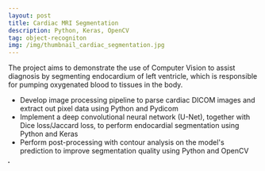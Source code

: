 ```yaml
---
layout: post
title: Cardiac MRI Segmentation
description: Python, Keras, OpenCV
tag: object-recogniton
img: /img/thumbnail_cardiac_segmentation.jpg
---
```


The project aims to demonstrate the use of Computer Vision to assist diagnosis by segmenting endocardium of left ventricle, which is responsible for pumping oxygenated blood to tissues in the body.
- Develop image processing pipeline to parse cardiac DICOM images and extract out pixel data using Python and Pydicom
- Implement a deep convolutional neural network (U-Net), together with Dice loss/Jaccard loss, to perform endocardial segmentation using Python and Keras
- Perform post-processing with contour analysis on the model's prediction to improve segmentation quality using Python and OpenCV

<div>
	<img class="col" src="{{ site.baseurl }}/img/u_net.jpg" alt="" title="U Net" border="1"/>
</div>
